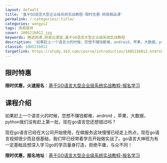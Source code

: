 ```yaml
---
layout: default
title: '基于GO语言大型企业级系统实战教程-限时优惠-网易精品课'
permalink: /:categories/:title/
categories: wangyi2
tags: 网易提供
cover: 1005216012.jpg
keywords: 精选网课,网易云课堂,基于GO语言大型企业级系统实战教程
description: '如果赶上一个语言火的时候，您想不赚钱都难，android，苹果，大数据，python我们没有赶上第一批，现在go语言您还'
classid: 1005216012
targetlink: https://study.163.com/course/introduction/1005216012.htm?share=1&shareId=1025206652&utm_campaign=share&utm_medium=iphoneShare&utm_source=&utm_u=1025206652
---
```


## 限时特惠

**限时优惠，火速报名**：[基于GO语言大型企业级系统实战教程-报名学习](https://study.163.com/course/introduction/1005216012.htm?share=1&shareId=1025206652&utm_campaign=share&utm_medium=iphoneShare&utm_source=&utm_u=1025206652)

## 课程介绍

如果赶上一个语言火的时候，您想不赚钱都难，android ，苹果，大数据，python我们没有赶上第一批，现在go语言您还想错过吗？

现在go语言已经在大公司开始使用，在做服务这块慢慢已经走上热点，现在go语言视频很少而且很基础，我们早已经带着学员开始做实战了。go语言大神班为有一定基础且想深入学习go的学员量身打造，拒绝平庸，与众不同！

**限时优惠，报名地址**：[基于GO语言大型企业级系统实战教程-报名学习](https://study.163.com/course/introduction/1005216012.htm?share=1&shareId=1025206652&utm_campaign=share&utm_medium=iphoneShare&utm_source=&utm_u=1025206652)

